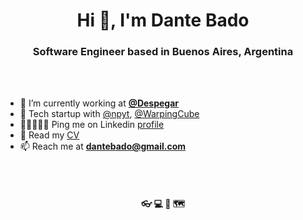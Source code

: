 <h1 align="center">Hi 👋, I'm Dante Bado</h1>
<h3 align="center">Software Engineer based in Buenos Aires, Argentina</h3>

<br/><br/>

- 🛫 I’m currently working at [**@Despegar**](https://github.com/despegar)
- 💼 Tech startup with [@npyt](https://github.com/npyt), [@WarpingCube](https://github.com/warpingcube)
- 🧑🏻‍🤝‍🧑🏽 Ping me on Linkedin [profile](https://www.linkedin.com/in/dantebado/)
- 📓 Read my [CV](https://dantebado.com/cv)
- 📫 Reach me at **dantebado@gmail.com**

<br/><br/>

<h4 align="center">👓 💻 🎹 🗺️</h4>
